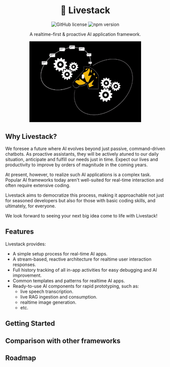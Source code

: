 
<h1 align="center">🦓&nbsp;Livestack
</h1>

<p align="center">
<img src="https://img.shields.io/badge/license-MIT-blue.svg" alt="GitHub license" />
<img src="https://img.shields.io/npm/v/@livestack/core.svg?style=flat" alt="npm version" />
</p>

<p align="center">A realtime-first & proactive AI application framework.</p>

<p align="center">
<img src="assets/intro.gif"
     width="70%" height="auto" />
</p>

## Why Livestack?


We foresee a future where AI evolves beyond just passive, command-driven chatbots. As proactive assistants, they will be actively atuned to our daily situation, anticipate and fulfill our needs just in time. Expect our lives and productivity to improve by orders of magnitude in the coming years.

At present, however, to realize such AI applications is a complex task. Popular AI frameworks today aren't well-suited for real-time interaction and often require extensive coding. 

Livestack aims to democratize this process, making it approachable not just for seasoned developers but also for those with basic coding skills, and ultimately, for everyone.

We look forward to seeing your next big idea come to life with Livestack!

## Features

Livestack provides:

- A simple setup process for real-time AI apps.
- A stream-based, reactive architecture for realtime user interaction responses.
- Full history tracking of all in-app activities for easy debugging and AI improvement.
- Common templates and patterns for realtime AI apps.
- Ready-to-use AI components for rapid prototyping, such as:
  -  live speech transcription.
  -  live RAG ingestion and consumption.
  -  realtime image generation.
  -  etc.


## Getting Started


## Comparison with other frameworks

## Roadmap

